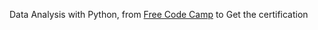 Data Analysis with Python, from [Free Code Camp]([url](https://www.freecodecamp.org/certification/CGalindo/data-analysis-with-python-v7)) to Get the certification
